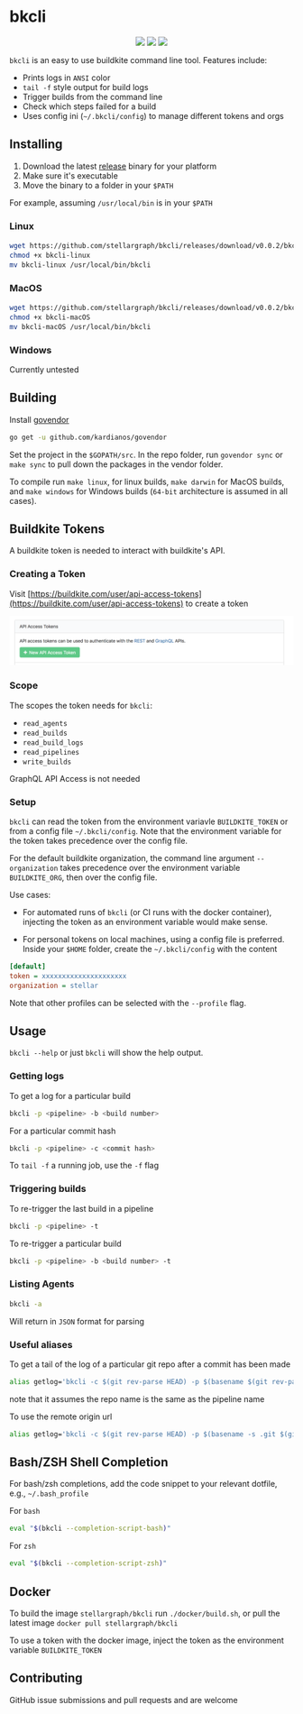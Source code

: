 # bkcli

<p align="center">
  <a href="https://github.com/stellargraph/bkcli/issues" alt="contributions welcome">
    <img src="https://img.shields.io/badge/contributions-welcome-brightgreen.svg"/></a>
  <a href="https://github.com/stellargraph/bkcli/blob/develop/LICENSE" alt="license">
    <img src="https://img.shields.io/github/license/stellargraph/bkcli.svg"/></a>
  <a href="http://hub.docker.com/r/stellargraph/bkcli" alt="docker hub">
    <img src="https://images.microbadger.com/badges/image/stellargraph/bkcli.svg"/></a>
</p>


`bkcli` is an easy to use buildkite command line tool. Features include:

* Prints logs in `ANSI` color
* `tail -f` style output for build logs
* Trigger builds from the command line
* Check which steps failed for a build
* Uses config ini (`~/.bkcli/config`) to manage different tokens and orgs


## Installing


1. Download the latest [release](https://github.com/stellargraph/bkcli/releases) binary for your platform
2. Make sure it's executable
3. Move the binary to a folder in your `$PATH`

For example, assuming `/usr/local/bin` is in your `$PATH`

### Linux

```bash
wget https://github.com/stellargraph/bkcli/releases/download/v0.0.2/bkcli-linux
chmod +x bkcli-linux
mv bkcli-linux /usr/local/bin/bkcli
```

### MacOS

```bash
wget https://github.com/stellargraph/bkcli/releases/download/v0.0.2/bkcli-macOS
chmod +x bkcli-macOS
mv bkcli-macOS /usr/local/bin/bkcli
```

### Windows

Currently untested


## Building

Install [govendor](https://github.com/kardianos/govendor)

```bash
go get -u github.com/kardianos/govendor
```

Set the project in the `$GOPATH/src`. In the repo folder, run `govendor sync` or `make sync` to pull down the packages in the vendor folder.

To compile run `make linux`, for linux builds, `make darwin` for MacOS builds, and `make windows` for Windows builds (`64-bit` architecture is assumed in all cases).


## Buildkite Tokens

A buildkite token is needed to interact with buildkite's API.


### Creating a Token

Visit [https://buildkite.com/user/api-access-tokens](https://buildkite.com/user/api-access-tokens) to create a token

![API Token Generate](./docs/apitoken.png)

### Scope

The scopes the token needs for `bkcli`:

* `read_agents`
* `read_builds`
* `read_build_logs`
* `read_pipelines`
* `write_builds`

GraphQL API Access is not needed

### Setup

`bkcli` can read the token from the environment variavle `BUILDKITE_TOKEN` or from a config file `~/.bkcli/config`. Note that the environment variable for the token takes precedence over the config file.

For the default buildkite organization, the command line argument `--organization` takes precedence over the environment variable `BUILDKITE_ORG`, then over the config file.

Use cases:


* For automated runs of `bkcli` (or CI runs with the docker container), injecting the token as an environment variable would make sense.


* For personal tokens on local machines, using a config file is preferred. Inside your `$HOME` folder, create the `~/.bkcli/config` with the content

```ini
[default]
token = xxxxxxxxxxxxxxxxxxxxx
organization = stellar
```

Note that other profiles can be selected with the `--profile` flag.

## Usage

`bkcli --help` or just `bkcli` will show the help output.


### Getting logs

To get a log for a particular build

```bash
bkcli -p <pipeline> -b <build number>
```

For a particular commit hash

```bash
bkcli -p <pipeline> -c <commit hash>
```

To `tail -f` a running job, use the `-f` flag

### Triggering builds

To re-trigger the last build in a pipeline

```bash
bkcli -p <pipeline> -t
```

To re-trigger a particular build

```bash
bkcli -p <pipeline> -b <build number> -t
```

### Listing Agents

```bash
bkcli -a
```

Will return in `JSON` format for parsing

### Useful aliases

To get a tail of the log of a particular git repo after a commit has been made

```bash
alias getlog='bkcli -c $(git rev-parse HEAD) -p $(basename $(git rev-parse --show-toplevel)) -f'
```
note that it assumes the repo name is the same as the pipeline name

To use the remote origin url

```bash
alias getlog='bkcli -c $(git rev-parse HEAD) -p $(basename -s .git $(git config --get remote.origin.url)) -f'
```

## Bash/ZSH Shell Completion

For bash/zsh completions, add the code snippet to your relevant dotfile, e.g., `~/.bash_profile`

For `bash`

```bash
eval "$(bkcli --completion-script-bash)"
```

For `zsh`

```bash
eval "$(bkcli --completion-script-zsh)"
```

## Docker

To build the image `stellargraph/bkcli` run `./docker/build.sh`, or pull the latest image `docker pull stellargraph/bkcli`

To use a token with the docker image, inject the token as the environment variable `BUILDKITE_TOKEN`


## Contributing

GitHub issue submissions and pull requests and are welcome
